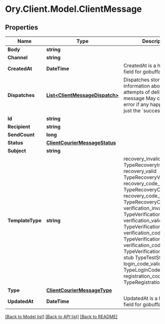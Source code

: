 # Ory.Client.Model.ClientMessage

## Properties

Name | Type | Description | Notes
------------ | ------------- | ------------- | -------------
**Body** | **string** |  | 
**Channel** | **string** |  | [optional] 
**CreatedAt** | **DateTime** | CreatedAt is a helper struct field for gobuffalo.pop. | 
**Dispatches** | [**List&lt;ClientMessageDispatch&gt;**](ClientMessageDispatch.md) | Dispatches store information about the attempts of delivering a message May contain an error if any happened, or just the &#x60;success&#x60; state. | [optional] 
**Id** | **string** |  | 
**Recipient** | **string** |  | 
**SendCount** | **long** |  | 
**Status** | [**ClientCourierMessageStatus**](ClientCourierMessageStatus.md) |  | 
**Subject** | **string** |  | 
**TemplateType** | **string** |  recovery_invalid TypeRecoveryInvalid recovery_valid TypeRecoveryValid recovery_code_invalid TypeRecoveryCodeInvalid recovery_code_valid TypeRecoveryCodeValid verification_invalid TypeVerificationInvalid verification_valid TypeVerificationValid verification_code_invalid TypeVerificationCodeInvalid verification_code_valid TypeVerificationCodeValid stub TypeTestStub login_code_valid TypeLoginCodeValid registration_code_valid TypeRegistrationCodeValid | 
**Type** | [**ClientCourierMessageType**](ClientCourierMessageType.md) |  | 
**UpdatedAt** | **DateTime** | UpdatedAt is a helper struct field for gobuffalo.pop. | 

[[Back to Model list]](../README.md#documentation-for-models) [[Back to API list]](../README.md#documentation-for-api-endpoints) [[Back to README]](../README.md)

